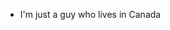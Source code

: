 - I'm just a guy who lives in Canada
<!---
BackslashTrash/BackslashTrash is a ✨ special ✨ repository because its `README.md` (this file) appears on your GitHub profile.
You can click the Preview link to take a look at your changes.
--->
